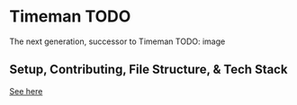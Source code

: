 # Timeman TODO

The next generation, successor to Timeman
TODO: image

## Setup, Contributing, File Structure, & Tech Stack
[See here](CONTRIBUTING.md)
